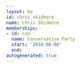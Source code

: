 ```yaml
---
layout: mp
id: chris_skidmore
name: Chris Skidmore
memberships:
- id: con
  name: Conservative Party
  start: '2010-06-08'
  end: 
autogenerated: true
---
```

